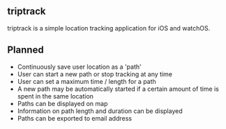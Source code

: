 triptrack
---------
triptrack is a simple location tracking application for iOS and watchOS.

Planned
-------
- Continuously save user location as a 'path'
- User can start a new path or stop tracking at any time
- User can set a maximum time / length for a path
- A new path may be automatically started if a certain amount of time is spent in the same location
- Paths can be displayed on map
- Information on path length and duration can be displayed
- Paths can be exported to email address

